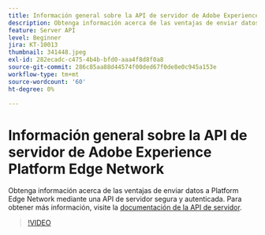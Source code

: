 ```yaml
---
title: Información general sobre la API de servidor de Adobe Experience Platform Edge Network
description: Obtenga información acerca de las ventajas de enviar datos a Platform Edge Network mediante una API de servidor segura y autenticada.
feature: Server API
level: Beginner
jira: KT-10013
thumbnail: 341448.jpeg
exl-id: 282ecadc-c475-4b4b-bfd0-aaa4f8d8f0a8
source-git-commit: 286c85aa88d44574f00ded67f0de8e0c945a153e
workflow-type: tm+mt
source-wordcount: '60'
ht-degree: 0%

---
```


# Información general sobre la API de servidor de Adobe Experience Platform Edge Network

Obtenga información acerca de las ventajas de enviar datos a Platform Edge Network mediante una API de servidor segura y autenticada. Para obtener más información, visite la [documentación de la API de servidor](https://experienceleague.adobe.com/docs/experience-platform/edge-network-server-api/overview.html?lang=es).

>[!VIDEO](https://video.tv.adobe.com/v/344657?learn=on&enablevpops&captions=spa)
